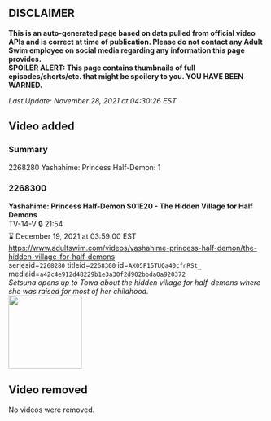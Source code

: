 ## DISCLAIMER
**This is an auto-generated page based on data pulled from official video APIs and is correct at time of publication. Please do not contact any Adult Swim employee on social media regarding any information this page provides.**  
**SPOILER ALERT: This page contains thumbnails of full episodes/shorts/etc. that might be spoilery to you. YOU HAVE BEEN WARNED.**  

_Last Update: November 28, 2021 at 04:30:26 EST_
## Video added
### Summary
2268280 Yashahime: Princess Half-Demon: 1  
### 2268300
**Yashahime: Princess Half-Demon S01E20 - The Hidden Village for Half Demons**  
TV-14-V 🔒 21:54  
⌛ December 19, 2021 at 03:59:00 EST  
https://www.adultswim.com/videos/yashahime-princess-half-demon/the-hidden-village-for-half-demons  
seriesid=`2268280` titleid=`2268300` id=`AX05F15TUQa40cfnRSt_` mediaid=`a42c4e912d48229b1e3a30f2d902bbda0a920372`  
_Setsuna opens up to Towa about the hidden village for half-demons where she was raised for most of her childhood._  
<a href="https://media.cdn.adultswim.com/uploads/20211119/thumbnails/2_2111191145544-YashahimePrincessHalfDemon_120_TheHiddenVillageForHalfDemons.png"><img src="https://media.cdn.adultswim.com/uploads/20211119/thumbnails/2_2111191145544-YashahimePrincessHalfDemon_120_TheHiddenVillageForHalfDemons.png" height="144px" /></a>
## Video removed
No videos were removed.  
